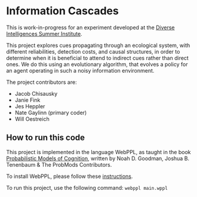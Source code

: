 # Information Cascades

This is work-in-progress for an experiment developed at the [Diverse Intelligences Summer Institute](https://disi.org).

This project explores cues propagating through an ecological system, with different reliabilities, detection costs, and causal structures, in order to determine when it is beneficial to attend to indirect cues rather than direct ones. We do this using an evolutionary algorithm, that evolves a policy for an agent operating in such a noisy information environment.

The project contributors are:
- Jacob Chisausky
- Janie Fink
- Jes Heppler
- Nate Gaylinn (primary coder)
- Will Oestreich

## How to run this code

This project is implemented in the language WebPPL, as taught in the book [Probabilistic Models of Cognition](http://probmods.org/), written by Noah D. Goodman, Joshua B. Tenenbaum & The ProbMods Contributors.

To install WebPPL, please follow these [instructions](https://webppl.readthedocs.io/en/master/installation.html#installation).

To run this project, use the following command:
`webppl main.wppl`
